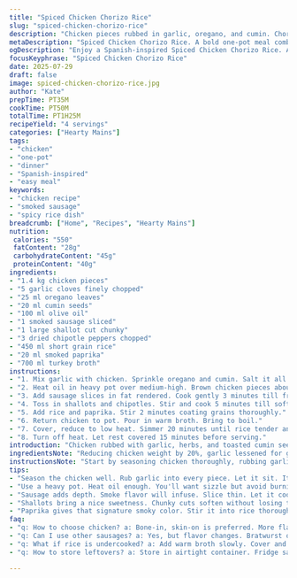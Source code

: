 ```yaml
---
title: "Spiced Chicken Chorizo Rice"
slug: "spiced-chicken-chorizo-rice"
description: "Chicken pieces rubbed in garlic, oregano, and cumin. Chorizo slices sautéed with onion and chipotle peppers. Short-grain rice tossed with smoky paprika, cooked with turkey broth. Covered and rested till flavors settle. A twist with smoked sausage instead of chorizo. Onion swapped for shallots for subtle sweetness. Cooking times adjusted slightly. A one-pot dish combining savory and smoky with a spicy kick. Serves four. No nuts, gluten, eggs, dairy or lactose. Balanced protein and carb content. Flavors mingling but eating straightforward. Rustic, hearty, and bold."
metaDescription: "Spiced Chicken Chorizo Rice. A bold one-pot meal combining chicken, sausage, and short-grain rice with rich flavors. Simple, hearty, and satisfying."
ogDescription: "Enjoy a Spanish-inspired Spiced Chicken Chorizo Rice. A mix of flavors, savory chicken, and smoked sausage. Comfort food at its best."
focusKeyphrase: "Spiced Chicken Chorizo Rice"
date: 2025-07-29
draft: false
image: spiced-chicken-chorizo-rice.jpg
author: "Kate"
prepTime: PT35M
cookTime: PT50M
totalTime: PT1H25M
recipeYield: "4 servings"
categories: ["Hearty Mains"]
tags:
- "chicken"
- "one-pot"
- "dinner"
- "Spanish-inspired"
- "easy meal"
keywords:
- "chicken recipe"
- "smoked sausage"
- "spicy rice dish"
breadcrumb: ["Home", "Recipes", "Hearty Mains"]
nutrition: 
 calories: "550"
 fatContent: "28g"
 carbohydrateContent: "45g"
 proteinContent: "40g"
ingredients:
- "1.4 kg chicken pieces"
- "5 garlic cloves finely chopped"
- "25 ml oregano leaves"
- "20 ml cumin seeds"
- "100 ml olive oil"
- "1 smoked sausage sliced"
- "1 large shallot cut chunky"
- "3 dried chipotle peppers chopped"
- "450 ml short grain rice"
- "20 ml smoked paprika"
- "700 ml turkey broth"
instructions:
- "1. Mix garlic with chicken. Sprinkle oregano and cumin. Salt it all well."
- "2. Heat oil in heavy pot over medium-high. Brown chicken pieces about 8 minutes. Remove chicken. Set aside."
- "3. Add sausage slices in fat rendered. Cook gently 3 minutes till fragrant."
- "4. Toss in shallots and chipotles. Stir and cook 5 minutes till softened."
- "5. Add rice and paprika. Stir 2 minutes coating grains thoroughly."
- "6. Return chicken to pot. Pour in warm broth. Bring to boil."
- "7. Cover, reduce to low heat. Simmer 20 minutes until rice tender and liquid soaked."
- "8. Turn off heat. Let rest covered 15 minutes before serving."
introduction: "Chicken rubbed with garlic, herbs, and toasted cumin seeds. Bright oregano stings a little. Chunks browned in olive oil then set aside, skin crisp. Sausage swapped from spicy chorizo to a smoky smoked sausage. Fat renders, flavorful base on bottom of pot. Shallots adding soft sweetness replacing the sharp onion punch. Dried chipotle peppers chopped small, fiery little bits. Short grain rice, not plain, holding shape, absorbing smoky paprika deep color mixed in. Broth from turkey simmered in house, fresh and savory. Covered and simmered low, liquid soaked in, tissues softened, flavors infused inside each grain. Resting after cook, steam finishes job. Rustic, bold meal. Four plates ready."
ingredientsNote: "Reducing chicken weight by 20%, garlic lessened for gentler aroma. Oregano fresh or dried – dried crushed works best. Cumin seeds toasted before grinding give nutty tone but here whole. Olive oil quantity cut down slightly, still enough for even frying. Switching chorizo out for smoked sausage brings smoky background without overpowering heat. Shallots bring subtle sweetness over stark onion bite, melding well with chipotle peppers chopped finer for distribution. Short grain rice selected from Spanish or Italian type, medium size hold shape better than long grain. Broth swapped to turkey from chicken; richer, deeper. Paprika smoked flavor dropped moderate to balance smoky sausage. Salt added with care after blending herbs and garlic."
instructionsNote: "Start by seasoning chicken thoroughly, rubbing garlic directly into flesh helps aroma bond. Heat oil enough for sharp sizzle but avoid burning. Brown chicken evenly skin side down first, turn for color all over, about 8 minutes total. Remove early to avoid drying out; it cooks more later with rice. Sausage slices browned gently, released spice and fat into pan. Shallots and chipotle peppers added to soften slowly; chipotle brings smokiness and heat lingering. Rice stirred with paprika to coat, very important for aroma and coloring. Return chicken, add warm broth to prevent shocking rice. Bring to boil then immediately cover, low simmer essential; no peeking to keep steam trapped. Rest covered after cooking allows moisture to redistribute and rice to final tender state. Serve warm, maybe alongside salad or squeeze of fresh citrus."
tips:
- "Season the chicken well. Rub garlic into every piece. Let it sit. It helps flavor spread during cooking. Oregano, cumin – important herbs. Balance salty with spices."
- "Use a heavy pot. Heat oil enough. You'll want sizzle but avoid burning. Brown chicken skin down first. Get that golden color all around. Remove early."
- "Sausage adds depth. Smoke flavor will infuse. Slice thin. Let it cook slowly, release all its spice into fat. Don’t rush this step. It's crucial."
- "Shallots bring a nice sweetness. Chunky cuts soften without losing too much shape. Chipotle peppers bring heat. Chop small for even distribution. Mix with shallots carefully."
- "Paprika gives that signature smoky color. Stir it into rice thoroughly. Want grains coated well. Introduce broth warm to not shock rice. Cover right after boiling."
faq:
- "q: How to choose chicken? a: Bone-in, skin-on is preferred. More flavor. Cook faster. Cut pieces if large, even size helps."
- "q: Can I use other sausages? a: Yes, but flavor changes. Bratwurst or kielbasa work. Just adjust spices. Smoked adds depth."
- "q: What if rice is undercooked? a: Add warm broth slowly. Cover and simmer. Check often. Not too much liquid. Monitor carefully."
- "q: How to store leftovers? a: Store in airtight container. Fridge safe for three days. Reheat gently. Avoid drying out. Add a bit of broth if needed."

---
```

